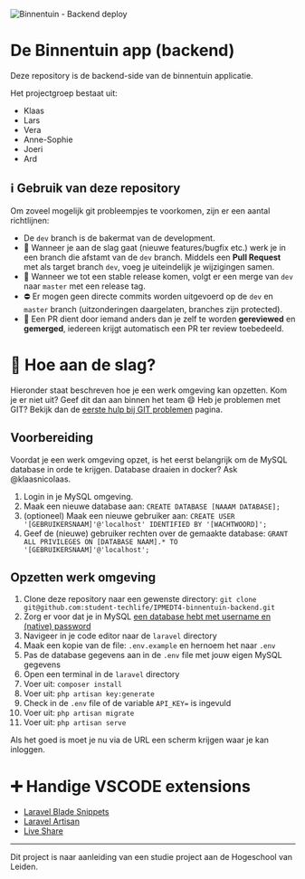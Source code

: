 ![Binnentuin - Backend deploy](https://github.com/student-techlife/IPMEDT4-binnentuin-backend/workflows/Binnentuin%20-%20Backend%20deploy/badge.svg)

# De Binnentuin app (backend)

Deze repository is de backend-side van de binnentuin applicatie.

Het projectgroep bestaat uit:

- Klaas
- Lars
- Vera
- Anne-Sophie
- Joeri
- Ard

## ℹ️ Gebruik van deze repository

Om zoveel mogelijk git probleempjes te voorkomen, zijn er een aantal richtlijnen:

- De `dev` branch is de bakermat van de development.
- 🤷 Wanneer je aan de slag gaat (nieuwe features/bugfix etc.) werk je in een branch die afstamt van de `dev` branch. Middels een **Pull Request** met als target branch `dev`, voeg je uiteindelijk je wijzigingen samen.
- 📅 Wanneer we tot een stable release komen, volgt er een merge van `dev` naar `master` met een release tag.
- ⛔ Er mogen geen directe commits worden uitgevoerd op de `dev` en `master` branch (uitzonderingen daargelaten, branches zijn protected).
- 🔎 Een PR dient door iemand anders dan je zelf te worden **gereviewed** en **gemerged**, iedereen krijgt automatisch een PR ter review toebedeeld.

# 🧰 Hoe aan de slag?

Hieronder staat beschreven hoe je een werk omgeving kan opzetten. Kom je er niet uit? Geef dit dan aan binnen het team 😄 Heb je problemen met GIT? Bekijk dan de [eerste hulp bij GIT problemen](/extra/help.md) pagina.

## Voorbereiding

Voordat je een werk omgeving opzet, is het eerst belangrijk om de MySQL database in orde te krijgen. Database draaien in docker? Ask @klaasnicolaas.

1. Login in je MySQL omgeving.
2. Maak een nieuwe database aan: `CREATE DATABASE [NAAAM DATABASE];`
3. (optioneel) Maak een nieuwe gebruiker aan: `CREATE USER '[GEBRUIKERSNAAM]'@'localhost' IDENTIFIED BY '[WACHTWOORD]';`
4. Geef de (nieuwe) gebruiker rechten over de gemaakte database: `GRANT ALL PRIVILEGES ON [DATABASE NAAM].* TO '[GEBRUIKERSNAAM]'@'localhost';`

## Opzetten werk omgeving

1. Clone deze repository naar een gewenste directory: `git clone git@github.com:student-techlife/IPMEDT4-binnentuin-backend.git`
2. Zorg er voor dat je in MySQL [een database hebt met username en (native) password](#voorbereiding) 
3. Navigeer in je code editor naar de `laravel` directory
4. Maak een kopie van de file: `.env.example` en hernoem het naar `.env`
5. Pas de database gegevens aan in de `.env` file met jouw eigen MySQL gegevens
6. Open een terminal in de `laravel` directory
7. Voer uit: `composer install`
8. Voer uit: `php artisan key:generate`
9. Check in de `.env` file of de variable `API_KEY=` is ingevuld
10. Voer uit: `php artisan migrate`
11. Voer uit: `php artisan serve`

Als het goed is moet je nu via de URL een scherm krijgen waar je kan inloggen.

# ➕ Handige VSCODE extensions

- [Laravel Blade Snippets](https://marketplace.visualstudio.com/items?itemName=onecentlin.laravel-blade)
- [Laravel Artisan](https://marketplace.visualstudio.com/items?itemName=ryannaddy.laravel-artisan)
- [Live Share](https://marketplace.visualstudio.com/items?itemName=MS-vsliveshare.vsliveshare-pack)

---
Dit project is naar aanleiding van een studie project aan de Hogeschool van Leiden.